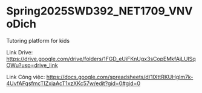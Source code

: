 # Spring2025SWD392_NET1709_VNVoDich
Tutoring platform for kids

Link Drive: https://drive.google.com/drive/folders/1FGD_eUiFKnUgx3sCopEMkfAjLUlSqOWu?usp=drive_link

Link Công việc: https://docs.google.com/spreadsheets/d/1lXttRKUHglm7k-4UvfAFqsfmcTIZxiaAcT1xzXKc57w/edit?gid=0#gid=0
